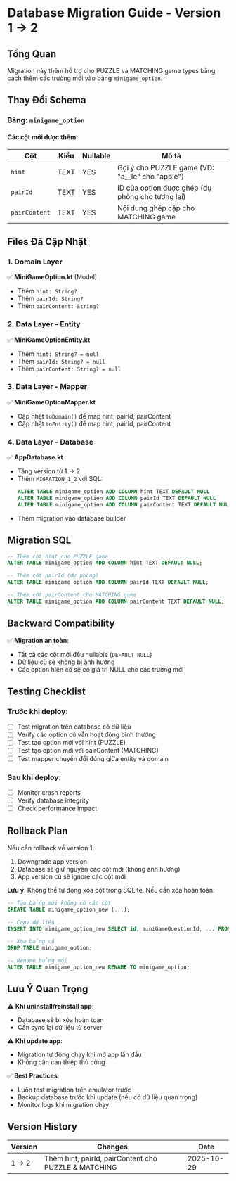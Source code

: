 # Database Migration Guide - Version 1 → 2

## Tổng Quan
Migration này thêm hỗ trợ cho PUZZLE và MATCHING game types bằng cách thêm các trường mới vào bảng `minigame_option`.

## Thay Đổi Schema

### Bảng: `minigame_option`

#### Các cột mới được thêm:
| Cột | Kiểu | Nullable | Mô tả |
|-----|------|----------|-------|
| `hint` | TEXT | YES | Gợi ý cho PUZZLE game (VD: "a__le" cho "apple") |
| `pairId` | TEXT | YES | ID của option được ghép (dự phòng cho tương lai) |
| `pairContent` | TEXT | YES | Nội dung ghép cặp cho MATCHING game |

## Files Đã Cập Nhật

### 1. Domain Layer
✅ **MiniGameOption.kt** (Model)
- Thêm `hint: String?`
- Thêm `pairId: String?`
- Thêm `pairContent: String?`

### 2. Data Layer - Entity
✅ **MiniGameOptionEntity.kt**
- Thêm `hint: String? = null`
- Thêm `pairId: String? = null`
- Thêm `pairContent: String? = null`

### 3. Data Layer - Mapper
✅ **MiniGameOptionMapper.kt**
- Cập nhật `toDomain()` để map hint, pairId, pairContent
- Cập nhật `toEntity()` để map hint, pairId, pairContent

### 4. Data Layer - Database
✅ **AppDatabase.kt**
- Tăng version từ 1 → 2
- Thêm `MIGRATION_1_2` với SQL:
  ```sql
  ALTER TABLE minigame_option ADD COLUMN hint TEXT DEFAULT NULL
  ALTER TABLE minigame_option ADD COLUMN pairId TEXT DEFAULT NULL
  ALTER TABLE minigame_option ADD COLUMN pairContent TEXT DEFAULT NULL
  ```
- Thêm migration vào database builder

## Migration SQL

```sql
-- Thêm cột hint cho PUZZLE game
ALTER TABLE minigame_option ADD COLUMN hint TEXT DEFAULT NULL;

-- Thêm cột pairId (dự phòng)
ALTER TABLE minigame_option ADD COLUMN pairId TEXT DEFAULT NULL;

-- Thêm cột pairContent cho MATCHING game
ALTER TABLE minigame_option ADD COLUMN pairContent TEXT DEFAULT NULL;
```

## Backward Compatibility

✅ **Migration an toàn**:
- Tất cả các cột mới đều nullable (`DEFAULT NULL`)
- Dữ liệu cũ sẽ không bị ảnh hưởng
- Các option hiện có sẽ có giá trị NULL cho các trường mới

## Testing Checklist

### Trước khi deploy:
- [ ] Test migration trên database có dữ liệu
- [ ] Verify các option cũ vẫn hoạt động bình thường
- [ ] Test tạo option mới với hint (PUZZLE)
- [ ] Test tạo option mới với pairContent (MATCHING)
- [ ] Test mapper chuyển đổi đúng giữa entity và domain

### Sau khi deploy:
- [ ] Monitor crash reports
- [ ] Verify database integrity
- [ ] Check performance impact

## Rollback Plan

Nếu cần rollback về version 1:
1. Downgrade app version
2. Database sẽ giữ nguyên các cột mới (không ảnh hưởng)
3. App version cũ sẽ ignore các cột mới

**Lưu ý**: Không thể tự động xóa cột trong SQLite. Nếu cần xóa hoàn toàn:
```sql
-- Tạo bảng mới không có các cột
CREATE TABLE minigame_option_new (...);

-- Copy dữ liệu
INSERT INTO minigame_option_new SELECT id, miniGameQuestionId, ... FROM minigame_option;

-- Xóa bảng cũ
DROP TABLE minigame_option;

-- Rename bảng mới
ALTER TABLE minigame_option_new RENAME TO minigame_option;
```

## Lưu Ý Quan Trọng

⚠️ **Khi uninstall/reinstall app**:
- Database sẽ bị xóa hoàn toàn
- Cần sync lại dữ liệu từ server

⚠️ **Khi update app**:
- Migration tự động chạy khi mở app lần đầu
- Không cần can thiệp thủ công

✅ **Best Practices**:
- Luôn test migration trên emulator trước
- Backup database trước khi update (nếu có dữ liệu quan trọng)
- Monitor logs khi migration chạy

## Version History

| Version | Changes | Date |
|---------|---------|------|
| 1 → 2 | Thêm hint, pairId, pairContent cho PUZZLE & MATCHING | 2025-10-29 |
